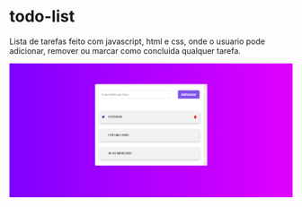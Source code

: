# todo-list
Lista de tarefas feito com javascript, html e css, onde o usuario pode adicionar, remover ou marcar como concluida qualquer tarefa.


<img src="https://github.com/marcusvinic2/todo-list/blob/main/todolist.png" />
